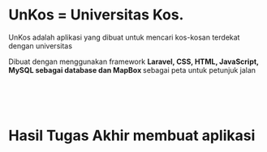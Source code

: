 <h1>UnKos = Universitas Kos.</h1>
<p>UnKos adalah aplikasi yang dibuat untuk mencari kos-kosan terdekat dengan universitas</p>
<p>Dibuat dengan menggunakan framework <strong> Laravel, CSS, HTML, JavaScript, MySQL sebagai database dan MapBox </strong> sebagai peta untuk petunjuk jalan</p>
<br>
<br>
<br>
<h1>Hasil Tugas Akhir membuat aplikasi</h1>
    
